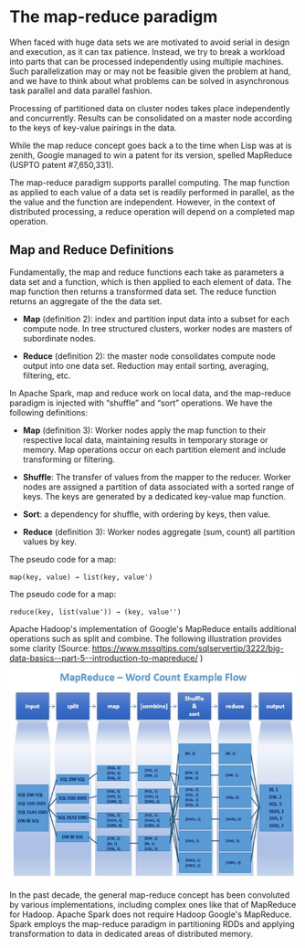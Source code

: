 # The map-reduce paradigm

When faced with huge data sets we are motivated to avoid serial in
design and execution, as it can tax patience. Instead, we try to break a
workload into parts that can be processed independently using multiple
machines. Such parallelization may or may not be feasible given the
problem at hand, and we have to think about what problems can be solved
in asynchronous task parallel and data parallel fashion.   

Processing of partitioned data on cluster nodes takes place
independently and concurrently. Results can be consolidated on a master
node according to the keys of key-value pairings in the data. 

While the map reduce concept goes back a to the time when Lisp was at is
zenith, Google managed to win a patent for its version, spelled
MapReduce (USPTO patent \#7,650,331).     

The map-reduce paradigm supports parallel computing. The map function as
applied to each value of a data set is readily performed in parallel, as
the the value and the function are independent. However, in the context
of distributed processing, a reduce operation will depend on a completed
map operation. 

## Map and Reduce Definitions

Fundamentally, the map and reduce functions each take as parameters a
data set and a function, which is then applied to each element of data.
The map function then returns a transformed data set. The reduce
function returns an aggregate of the the data set. 

- **Map** (definition 2): index and partition input data into a subset for each compute node. In tree structured clusters, worker nodes are masters of subordinate nodes.      

- **Reduce** (definition 2): the master node consolidates compute node output into one data set. Reduction may entail sorting, averaging, filtering, etc.   
 
In Apache Spark, map and reduce work on local data, and the map-reduce
paradigm is injected with “shuffle” and “sort” operations. We have the
following definitions:

  - **Map** (definition 3): Worker nodes apply the map function to their respective local data, maintaining results in temporary storage or memory. Map operations occur on each partition element and include transforming or filtering.

  - **Shuffle**: The transfer of values from the mapper to the reducer. Worker nodes are assigned a partition of data associated with a sorted range of keys. The keys are generated by a dedicated key-value map function. 

  - **Sort**: a dependency for shuffle, with ordering by keys, then value.

  - **Reduce** (definition 3): Worker nodes aggregate (sum, count) all partition values by key.

The pseudo code for a map:
```
map(key, value) → list(key, value')
```
The pseudo code for a map:
```
reduce(key, list(value')) → (key, value'')
```
Apache Hadoop's implementation of Google's MapReduce entails additional
operations such as split and combine. The following illustration
provides some clarity (Source:
<https://www.mssqltips.com/sqlservertip/3222/big-data-basics--part-5--introduction-to-mapreduce/>
)

![](.//Pictures/10000201000002BC000001FEE4968C78FBF52BBF.png)

In the past decade, the general map-reduce concept has been convoluted
by various implementations, including complex ones like that of
MapReduce for Hadoop. Apache Spark does not require Hadoop Google's
MapReduce. Spark employs the map-reduce paradigm in partitioning RDDs
and applying transformation to data in dedicated areas of distributed
memory. 
